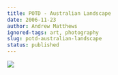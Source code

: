 ```yaml
---
title: POTD - Australian Landscape
date: 2006-11-23
author: Andrew Matthews
ignored-tags: art, photography
slug: potd-australian-landscape
status: published
---
```


[![](http://static.flickr.com/48/132708320_1e7f36d589_b.jpg)](http://www.flickr.com/photos/aabs/132708320/ "photo sharing")
